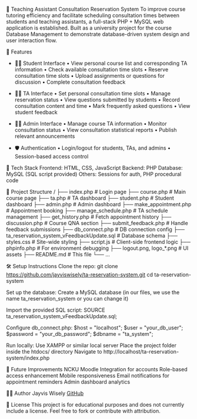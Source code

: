 📘 Teaching Assistant Consultation Reservation System
To improve course tutoring efficiency and facilitate scheduling consultation times between students and teaching assistants, a full-stack PHP + MySQL web application is established. Built as a university project for the course Database Management to demonstrate database-driven system design and user interaction flow.

🔧 Features
- 🧑‍🎓 Student Interface
    • View personal course list and corresponding TA information
    • Check available consultation time slots
    • Reserve consultation time slots
    • Upload assignments or questions for discussion
    • Complete consultation feedback

- 👨‍🏫 TA Interface
    • Set personal consultation time slots
    • Manage reservation status
    • View questions submitted by students
    • Record consultation content and time
    • Mark frequently asked questions
    • View student feedback

- 🧑‍💼 Admin Interface
    • Manage course TA information
    • Monitor consultation status
    • View consultation statistical reports
    • Publish relevant announcements


- 🛡️ Authentication
    • Login/logout for students, TAs, and admins
    • Session-based access control

🧱 Tech Stack
Frontend: HTML, CSS, JavaScript
Backend: PHP
Database: MySQL (SQL script provided)
Others: Sessions for auth, PHP procedural code

📁 Project Structure
/
├── index.php               # Login page
├── course.php              # Main course page
├── ta.php                  # TA dashboard
├── student.php             # Student dashboard
├── admin.php               # Admin dashboard
├── make_appointment.php    # Appointment booking
├── manage_schedule.php     # TA schedule management
├── get_history.php         # Fetch appointment history
├── discussion.php          # Course QNA section
├── submit_feedback.php     # Handle feedback submissions
├── db_connect.php          # DB connection config
├── ta_reservation_system_vFeedbackUpdate.sql # Database schema
├── styles.css              # Site-wide styling
├── script.js               # Client-side frontend logic
├── phpinfo.php             # For environment debugging
├── logout.png, logo_*.png  # UI assets
├── README.md               # This file
└── ...

🛠️ Setup Instructions
Clone the repo:
git clone https://github.com/jayviswisely/ta-reservation-system.git
cd ta-reservation-system

Set up the database:
Create a MySQL database (in our files, we use the name ta_reservation_system or you can change it)

Import the provided SQL script:
SOURCE ta_reservation_system_vFeedbackUpdate.sql;

Configure db_connect.php:
$host = "localhost";
$user = "your_db_user";
$password = "your_db_password";
$dbname = "ta_system";

Run locally:
Use XAMPP or similar local server
Place the project folder inside the htdocs/ directory
Navigate to http://localhost/ta-reservation-system/index.php

🚀 Future Improvements
NCKU Moodle Integration for accounts
Role-based access enhancement
Mobile responsiveness
Email notifications for appointment reminders
Admin dashboard analytics

👨‍💻 Author
Jayvis Wisely
[GitHub](https://github.com/jayviswisely)

📄 License
This project is for educational purposes and does not currently include a license. Feel free to fork or contribute with attribution.


